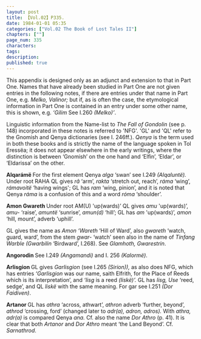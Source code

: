 ```yaml
---
layout: post
title: 【Vol.02】P335.
date: 1984-01-01 05:35
categories: ["Vol.02 The Book of Lost Tales II"]
chapters: [""]
page_num: 335
characters: 
tags: 
description: 
published: true
---
```


<p style="text-indent: 0;">
This appendix is designed only as an adjunct and extension to that in Part One. Names that have already been studied in Part One are not given entries in the following notes, if there are entries under that name in Part One, e.g. <I>Melko, Valinor;</I> but if, as is often the case, the etymological information in Part One is contained in an entry under some other name, this is shown, e.g. <I>‘Gilim</I> See I.260 <I>(Melko)’</I>.
</p>

Linguistic information from the Name-list to <I>The Fall of Gondolin</I> (see p. 148) incorporated in these notes is referred to 'NFG'. 'GL' and 'QL' refer to the Gnomish and Qenya dictionaries (see I. 246ff.). <I>Qenya</I> is the term used in both these books and is strictly the name of the language spoken in Tol Eressëa; it does not appear elsewhere in the early writings, where the distinction is between ‘Gnomish’ on the one hand and ‘Elfin’, ‘Eldar’, or ‘Eldarissa’ on the other.

<B>Alqarámë   </B>For the first element Qenya <I>alga</I> ‘swan’ see I.249 <I>(Alqaluntë).</I> Under root RAHA QL gives <I>râ</I> ‘arm’, <I>rakta</I> ‘stretch out, reach’, <I>ráma</I> ‘wing’, <I>rámavoitë</I> ‘having wings'; GL has <I>ram</I> ‘wing, pinion’, and it is noted that Qenya <I>ráma</I> is a confusion of this and a word <I>róma</I> ‘shoulder’.

<B>Amon  Gwareth </B>Under root AM(U) 'up(wards)’ QL gives <I>amu</I> 'up(wards)’, <I>amu-</I> ‘raise’, <I>amuntë</I> ‘sunrise’, <I>amun(d)</I> ‘hill’; GL has <I>am</I> 'up(wards)’, <I>amon</I> ‘hill, mount’, adverb ‘uphill’.

GL gives the name as <I>Amon ‘Wareth</I> ‘Hill of Ward’, also <I>gwareth</I> ‘watch, guard, ward’, from the stem <I>gwar-</I> ‘watch’ seen also in the name of <I>Tinfang Warble (Gwarbilin</I> ‘Birdward’, I.268). See <I>Glamhoth, Gwarestrin</I>.

<B>Angorodin    </B>See I.249 <I>(Angamandi)</I> and I. 256 <I>(Kalormë)</I>.

<B>Arlisgion    </B>GL gives <I>Garlisgion</I> (see I.265 <I>(Sirion)),</I> as also does NFG, which has entries <I>‘Garlisgion</I> was our name, saith Elfrith, for the Place of Reeds which is its interpretation’, and <I>‘lisg</I> is a reed <I>(liskë)’.</I> GL has <I>lisg, Use</I> ‘reed, sedge’, and QL <I>liskë</I> with the same meaning. For gar see I.251 <I>(Dor Faidiven)</I>.

<B>Artanor    </B>GL has <I>athra</I> ‘across, athwart’, <I>athron</I> adverb ‘further, beyond’, <I>athrod</I> ‘crossing, ford’ (changed later to <I>adr(a), adron, adros).</I> With <I>athra, adr(a)</I> is compared Qenya <I>ana.</I> Cf. also the name <I>Dor Athro</I> (p. 41). It is clear that both <I>Artanor</I> and <I>Dor Athro</I> meant ‘the Land Beyond’. Cf. <I>Sarnathrod</I>.

